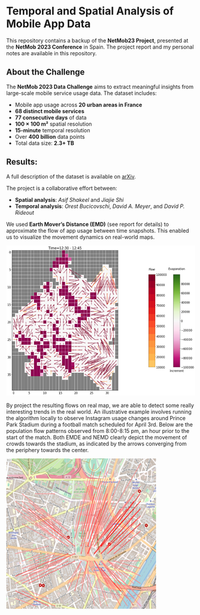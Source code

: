 # Temporal and Spatial Analysis of Mobile App Data

This repository contains a backup of the **NetMob23 Project**, presented at the **NetMob 2023 Conference** in Spain. The project report and my personal notes are available in this repository.

## About the Challenge

The **NetMob 2023 Data Challenge** aims to extract meaningful insights from large-scale mobile service usage data. The dataset includes:

- Mobile app usage across **20 urban areas in France**
- **68 distinct mobile services**
- **77 consecutive days** of data
- **100 × 100 m²** spatial resolution
- **15-minute** temporal resolution
- Over **400 billion** data points
- Total data size: **2.3+ TB**

## Results:

A full description of the dataset is available on [arXiv](https://arxiv.org/abs/2305.06933).

The project is a collaborative effort between:

- **Spatial analysis**: *Asif Shakeel* and *Jiajie Shi*
- **Temporal analysis**: *Orest Bucicovschi*, *David A. Meyer*, and *David P. Rideout*

We used **Earth Mover’s Distance (EMD)** (see report for details) to approximate the flow of app usage between time snapshots. This enabled us to visualize the movement dynamics on real-world maps.

<img src="https://github.com/sjjgh/Netmob23/blob/main/evp_0.png" width="600" height="400">

By project the resulting flows on real map, we are able to detect some really interesting trends in the real world. An illustrative example involves running the algorithm locally to observe Instagram usage changes around Prince Park Stadium during a football match scheduled for April 3rd. Below are the population flow patterns observed from 8:00-8:15 pm, an hour prior to the start of the match. Both EMDE and NEMD clearly depict the movement of crowds towards the stadium, as indicated by the arrows converging from the periphery towards the center.

<img src="https://github.com/sjjgh/Netmob23/blob/main/Flow_p1.png" width="400" height="400">




